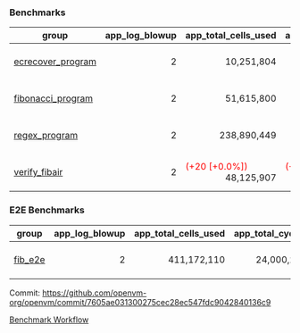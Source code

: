 ### Benchmarks
| group | app_log_blowup | app_total_cells_used | app_total_cycles | app_total_proof_time_ms | leaf_log_blowup | leaf_total_cells_used | leaf_total_cycles | leaf_total_proof_time_ms | max_segment_length | instance | alloc |
|---|---|---|---|---|---|---|---|---|---|---|---|
| [ ecrecover_program ](https://github.com/openvm-org/openvm/blob/benchmark-results/benchmarks-pr/1100/individual/ecrecover-7605ae031300275cec28ec547fdc9042840136c9.md) | <div style='text-align: right'> 2 </div>  | <div style='text-align: right'> 10,251,804 </div>  | <div style='text-align: right'> 195,066 </div>  | <span style='color: green'>(-13.0 [-0.7%])</span><div style='text-align: right'> 1,891.0 </div>  | <div style='text-align: right'> - </div>  | <div style='text-align: right'> - </div>  | <div style='text-align: right'> - </div>  | <div style='text-align: right'> - </div>  | 1048476 | 64cpu-linux-arm64 | mimalloc |
| [ fibonacci_program ](https://github.com/openvm-org/openvm/blob/benchmark-results/benchmarks-pr/1100/individual/fibonacci-7605ae031300275cec28ec547fdc9042840136c9.md) | <div style='text-align: right'> 2 </div>  | <div style='text-align: right'> 51,615,800 </div>  | <div style='text-align: right'> 3,000,274 </div>  | <span style='color: red'>(+10.0 [+0.2%])</span><div style='text-align: right'> 5,539.0 </div>  | <div style='text-align: right'> 2 </div>  | <span style='color: green'>(-15,570 [-0.0%])</span><div style='text-align: right'> 144,219,523 </div>  | <span style='color: green'>(-2,960 [-0.0%])</span><div style='text-align: right'> 7,037,574 </div>  | <span style='color: red'>(+230.0 [+1.6%])</span><div style='text-align: right'> 14,663.0 </div>  | 1048476 | 64cpu-linux-arm64 | mimalloc |
| [ regex_program ](https://github.com/openvm-org/openvm/blob/benchmark-results/benchmarks-pr/1100/individual/regex-7605ae031300275cec28ec547fdc9042840136c9.md) | <div style='text-align: right'> 2 </div>  | <div style='text-align: right'> 238,890,449 </div>  | <div style='text-align: right'> 8,381,808 </div>  | <span style='color: red'>(+598.0 [+3.5%])</span><div style='text-align: right'> 17,575.0 </div>  | <div style='text-align: right'> 2 </div>  | <span style='color: red'>(+38,280 [+0.0%])</span><div style='text-align: right'> 315,463,117 </div>  | <span style='color: red'>(+7,320 [+0.1%])</span><div style='text-align: right'> 14,647,018 </div>  | <span style='color: red'>(+454.0 [+1.6%])</span><div style='text-align: right'> 29,436.0 </div>  | 1048476 | 64cpu-linux-arm64 | mimalloc |
| [ verify_fibair ](https://github.com/openvm-org/openvm/blob/benchmark-results/benchmarks-pr/1100/individual/verify_fibair-7605ae031300275cec28ec547fdc9042840136c9.md) | <div style='text-align: right'> 2 </div>  | <span style='color: red'>(+20 [+0.0%])</span><div style='text-align: right'> 48,125,907 </div>  | <span style='color: red'>(+32 [+0.0%])</span><div style='text-align: right'> 397,126 </div>  | <span style='color: red'>(+10.0 [+0.3%])</span><div style='text-align: right'> 3,183.0 </div>  | <div style='text-align: right'> - </div>  | <div style='text-align: right'> - </div>  | <div style='text-align: right'> - </div>  | <div style='text-align: right'> - </div>  | 1048476 | 64cpu-linux-arm64 | mimalloc |

### E2E Benchmarks
| group | app_log_blowup | app_total_cells_used | app_total_cycles | app_total_proof_time_ms | leaf_log_blowup | leaf_total_cells_used | leaf_total_cycles | leaf_total_proof_time_ms | root_log_blowup | root_total_cells_used | root_total_cycles | root_total_proof_time_ms | internal_log_blowup | internal_total_cells_used | internal_total_cycles | internal_total_proof_time_ms | max_segment_length | instance | alloc |
|---|---|---|---|---|---|---|---|---|---|---|---|---|---|---|---|---|---|---|---|
| [ fib_e2e ](https://github.com/openvm-org/openvm/blob/benchmark-results/benchmarks-pr/1100/individual/fib_e2e-7605ae031300275cec28ec547fdc9042840136c9.md) | <div style='text-align: right'> 2 </div>  | <div style='text-align: right'> 411,172,110 </div>  | <div style='text-align: right'> 24,000,274 </div>  | <div style='text-align: right'> 37,515.0 </div>  | <div style='text-align: right'> 2 </div>  | <div style='text-align: right'> 144,255,347 </div>  | <div style='text-align: right'> 7,276,312 </div>  | <div style='text-align: right'> 76,127.0 </div>  | <div style='text-align: right'> 2 </div>  | <div style='text-align: right'> 871,394,612 </div>  | <div style='text-align: right'> 42,614,958 </div>  | <div style='text-align: right'> 81,787.0 </div>  | <div style='text-align: right'> 2 </div>  | <div style='text-align: right'> 853,408,016 </div>  | <div style='text-align: right'> 43,367,080 </div>  | <div style='text-align: right'> 83,421.0 </div>  | 1048476 | 64cpu-linux-arm64 | mimalloc |


Commit: https://github.com/openvm-org/openvm/commit/7605ae031300275cec28ec547fdc9042840136c9

[Benchmark Workflow](https://github.com/openvm-org/openvm/actions/runs/12373437006)
